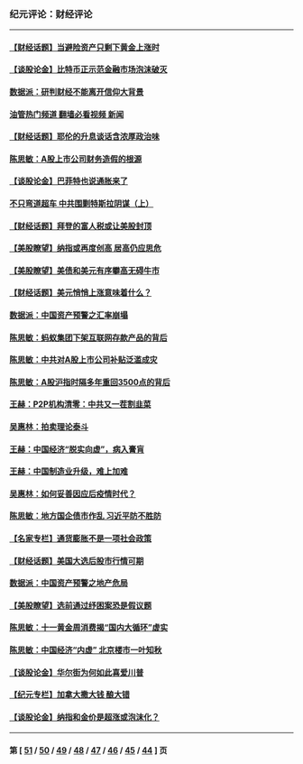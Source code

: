 ### 纪元评论：财经评论
---
#### [【财经话题】当避险资产只剩下黄金上涨时](../../pages/nsc1026/n12975626.md?06160330) 
#### [【谈股论金】比特币正示范金融市场泡沫破灭](../../pages/nsc1026/n12961769.md?06160330) 
#### [数据派：研判财经不能离开信仰大背景](../../pages/nsc1026/n12932684.md?06160330) 
#### [油管热门频道 翻墙必看视频 新闻](ok?06160330)
#### [【财经话题】耶伦的升息谈话含浓厚政治味](../../pages/nsc1026/n12927299.md?06160330) 
#### [陈思敏：A股上市公司财务造假的根源](../../pages/nsc1026/n11229323.md?06160330) 
#### [【谈股论金】巴菲特也说通胀来了](../../pages/nsc1026/n12922463.md?06160330) 
#### [不只弯道超车 中共围剿特斯拉阴谋（上）](../../pages/nsc1026/n12919595.md?06160330) 
#### [【财经话题】拜登的富人税或让美股封顶](../../pages/nsc1026/n12899125.md?06160330) 
#### [【美股瞭望】纳指或再度创高 居高仍应思危](../../pages/nsc1026/n12878350.md?06160330) 
#### [【美股瞭望】美债和美元有序攀高无碍牛市](../../pages/nsc1026/n12844459.md?06160330) 
#### [【财经话题】美元悄悄上涨意味着什么？](../../pages/nsc1026/n12798222.md?06160330) 
#### [数据派：中国资产预警之汇率崩塌](../../pages/nsc1026/n12774242.md?06160330) 
#### [陈思敏：蚂蚁集团下架互联网存款产品的背后](../../pages/nsc1026/n12719862.md?06160330) 
#### [陈思敏：中共对A股上市公司补贴泛滥成灾](../../pages/nsc1026/n12713263.md?06160330) 
#### [陈思敏：A股沪指时隔多年重回3500点的背后](../../pages/nsc1026/n12675538.md?06160330) 
#### [王赫：P2P机构清零：中共又一茬割韭菜](../../pages/nsc1026/n12614544.md?06160330) 
#### [吴惠林：拍卖理论泰斗](../../pages/nsc1026/n12591360.md?06160330) 
#### [王赫：中国经济“脱实向虚”，病入膏肓](../../pages/nsc1026/n12564946.md?06160330) 
#### [王赫：中国制造业升级，难上加难](../../pages/nsc1026/n12559461.md?06160330) 
#### [吴惠林：如何妥善因应后疫情时代？](../../pages/nsc1026/n12553885.md?06160330) 
#### [陈思敏：地方国企债市作乱 习近平防不胜防](../../pages/nsc1026/n12553384.md?06160330) 
#### [【名家专栏】通货膨胀不是一项社会政策](../../pages/nsc1026/n12528711.md?06160330) 
#### [【财经话题】美国大选后股市行情可期](../../pages/nsc1026/n12514949.md?06160330) 
#### [数据派：中国资产预警之地产危局](../../pages/nsc1026/n12490884.md?06160330) 
#### [【美股瞭望】选前通过纾困案恐是假议题](../../pages/nsc1026/n12487724.md?06160330) 
#### [陈思敏：十一黄金周消费揭“国内大循环”虚实](../../pages/nsc1026/n12468798.md?06160330) 
#### [陈思敏：中国经济“内虚” 北京楼市一叶知秋](../../pages/nsc1026/n12464918.md?06160330) 
#### [【谈股论金】华尔街为何如此喜爱川普](../../pages/nsc1026/n12460691.md?06160330) 
#### [【纪元专栏】加拿大撒大钱 酿大错](../../pages/nsc1026/n12406564.md?06160330) 
#### [【谈股论金】纳指和金价是超涨或泡沫化？](../../pages/nsc1026/n12315192.md?06160330) 

---
#### 第 [ [51](./51.md?06160330) / [50](./50.md?06160330) / [49](./49.md?06160330) / [48](./48.md?06160330) / [47](./47.md?06160330) / [46](./46.md?06160330) / [45](./45.md?06160330) / [44](./44.md?06160330) ] 页
